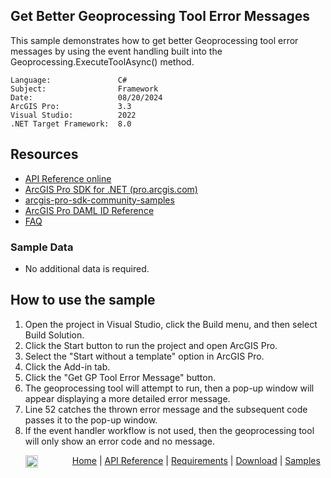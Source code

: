 ## Get Better Geoprocessing Tool Error Messages

<!-- TODO: Write a brief abstract explaining this sample -->
This sample demonstrates how to get better Geoprocessing tool error messages by using the event handling built into the Geoprocessing.ExecuteToolAsync() method.

<!-- TODO: Fill this section below with metadata about this sample-->
```
Language:				C#
Subject:				Framework
Date:					08/20/2024
ArcGIS Pro:				3.3
Visual Studio:			2022
.NET Target Framework:	8.0
```

## Resources

* [API Reference online](https://pro.arcgis.com/en/pro-app/sdk/api-reference)
* <a href="https://pro.arcgis.com/en/pro-app/sdk/" target="_blank">ArcGIS Pro SDK for .NET (pro.arcgis.com)</a>
* [arcgis-pro-sdk-community-samples](https://github.com/Esri/arcgis-pro-sdk-community-samples)
* [ArcGIS Pro DAML ID Reference](https://github.com/Esri/arcgis-pro-sdk/wiki/ArcGIS-Pro-DAML-ID-Reference)
* [FAQ](https://github.com/Esri/arcgis-pro-sdk/wiki/FAQ)

### Sample Data

* No additional data is required.

<!-- TODO: Explain how this sample can be used. To use images in this section, create the image file in your sample project's screenshots folder. Use relative url to link to this image using this syntax: ![My sample Image](FacePage/SampleImage.png) -->
## How to use the sample

1. Open the project in Visual Studio, click the Build menu, and then select Build Solution.
1. Click the Start button to run the project and open ArcGIS Pro.
1. Select the "Start without a template" option in ArcGIS Pro.
1. Click the Add-in tab.
1. Click the "Get GP Tool Error Message" button.
1. The geoprocessing tool will attempt to run, then a pop-up window will appear displaying a more detailed error message.
1. Line 52 catches the thrown error message and the subsequent code passes it to the pop-up window.
1. If the event handler workflow is not used, then the geoprocessing tool will only show an error code and no message.

<!-- End -->
&nbsp;&nbsp;&nbsp;&nbsp;&nbsp;&nbsp;<img src="https://esri.github.io/arcgis-pro-sdk/images/ArcGISPro.png"  alt="ArcGIS Pro SDK for Microsoft .NET Framework" height = "20" width = "20" align="top"  >
&nbsp;&nbsp;&nbsp;&nbsp;&nbsp;&nbsp;&nbsp;&nbsp;&nbsp;&nbsp;&nbsp;&nbsp;
[Home](https://github.com/Esri/arcgis-pro-sdk/wiki) | <a href="https://pro.arcgis.com/en/pro-app/sdk/api-reference" target="_blank">API Reference</a> | [Requirements](https://github.com/Esri/arcgis-pro-sdk/wiki#requirements) | [Download](https://github.com/Esri/arcgis-pro-sdk/wiki#installing-arcgis-pro-sdk-for-net) | <a href="https://github.com/esri/arcgis-pro-sdk-community-samples" target="_blank">Samples</a>
